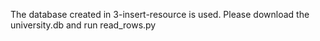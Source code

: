 The database created in 3-insert-resource is used.
Please download the university.db and run read_rows.py
